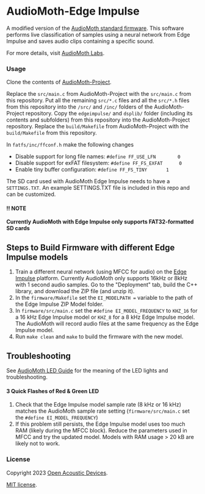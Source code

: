 # AudioMoth-Edge Impulse
A modified version of the [AudioMoth standard firmware](https://github.com/OpenAcousticDevices/AudioMoth-Project). This software performs live classification of samples using a neural network from Edge Impulse and saves audio clips containing a specific sound.

For more details, visit [AudioMoth Labs](https://www.openacousticdevices.info/labs).

### Usage ###

Clone the contents of [AudioMoth-Project](https://github.com/OpenAcousticDevices/AudioMoth-Project).

Replace the ```src/main.c``` from AudioMoth-Project with the ```src/main.c``` from this repository. Put all the remaining ```src/*.c``` files and all the ```src/*.h``` files from this repository into the ```/src/``` and ```/inc/``` folders of the AudioMoth-Project repository. Copy the ```edgeimpulse/``` and ```dsplib/``` folder (including its contents and subfolders) from this repository into the AudioMoth-Project repository. Replace the `build/Makefile` from AudioMoth-Project with the `build/Makefile` from this repository. 

In `fatfs/inc/ffconf.h` make the following changes

- Disable support for long file names: ```#define FF_USE_LFN		0```
- Disable support for exFAT filesystem: ```#define FF_FS_EXFAT		0```
- Enable tiny buffer configuration: ```#define FF_FS_TINY		1```

The SD card used with AudioMoth Edge Impulse needs to have a `SETTINGS.TXT`. An example SETTINGS.TXT file is included in this repo and can be customized. 

#### !! NOTE ####
**Currently AudioMoth with Edge Impulse only supports FAT32-formatted SD cards**

## Steps to Build Firmware with different Edge Impulse models ##

1. Train a different neural network (using MFCC for audio) on the [Edge Impulse](https://edgeimpulse.com/) platform. Currently AudioMoth only supports 16kHz or 8kHz with 1 second audio samples. Go to the "Deployment" tab, build the C++ library, and download the ZIP file (and unzip it). 
2. In the `firmware/Makefile` set the `EI_MODELPATH =` variable to the path of the Edge Impulse ZIP Model folder.
3. In `firmware/src/main.c` set the `#define EI_MODEL_FREQUENCY` to `KHZ_16` for a 16 kHz Edge Impulse model or `KHZ_8` for a 8 kHz Edge Impulse model. The AudioMoth will record audio files at the same frequency as the Edge Impulse model.
4. Run `make clean` and `make` to build the firmware with the new model.

## Troubleshooting ## 

See [AudioMoth LED Guide](https://www.openacousticdevices.info/led-guide) for the meaning of the LED lights and troubleshooting. 

#### 3 Quick Flashes of Red & Green LED ####

1. Check that the Edge Impulse model sample rate (8 kHz or 16 kHz) matches the AudioMoth sample rate setting (`firmware/src/main.c` set the `#define EI_MODEL_FREQUENCY`)
2. If this problem still persists, the Edge Impulse model uses too much RAM (likely during the MFCC block). Reduce the parameters used in MFCC and try the updated model. Models with RAM usage > 20 kB are likely not to work.

### License ###

Copyright 2023 [Open Acoustic Devices](http://www.openacousticdevices.info/).

[MIT license](http://www.openacousticdevices.info/license).
